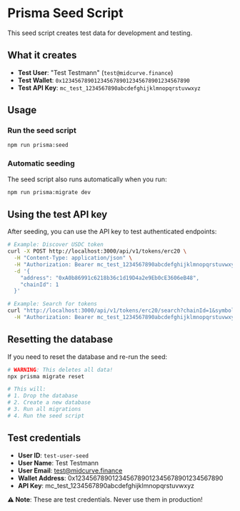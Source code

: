 # Prisma Seed Script

This seed script creates test data for development and testing.

## What it creates

- **Test User**: "Test Testmann" (`test@midcurve.finance`)
- **Test Wallet**: `0x1234567890123456789012345678901234567890`
- **Test API Key**: `mc_test_1234567890abcdefghijklmnopqrstuvwxyz`

## Usage

### Run the seed script

```bash
npm run prisma:seed
```

### Automatic seeding

The seed script also runs automatically when you run:

```bash
npm run prisma:migrate dev
```

## Using the test API key

After seeding, you can use the API key to test authenticated endpoints:

```bash
# Example: Discover USDC token
curl -X POST http://localhost:3000/api/v1/tokens/erc20 \
  -H "Content-Type: application/json" \
  -H "Authorization: Bearer mc_test_1234567890abcdefghijklmnopqrstuvwxyz" \
  -d '{
    "address": "0xA0b86991c6218b36c1d19D4a2e9Eb0cE3606eB48",
    "chainId": 1
  }'

# Example: Search for tokens
curl "http://localhost:3000/api/v1/tokens/erc20/search?chainId=1&symbol=usd" \
  -H "Authorization: Bearer mc_test_1234567890abcdefghijklmnopqrstuvwxyz"
```

## Resetting the database

If you need to reset the database and re-run the seed:

```bash
# WARNING: This deletes all data!
npx prisma migrate reset

# This will:
# 1. Drop the database
# 2. Create a new database
# 3. Run all migrations
# 4. Run the seed script
```

## Test credentials

- **User ID**: `test-user-seed`
- **User Name**: Test Testmann
- **User Email**: test@midcurve.finance
- **Wallet Address**: 0x1234567890123456789012345678901234567890
- **API Key**: mc_test_1234567890abcdefghijklmnopqrstuvwxyz

**⚠️ Note**: These are test credentials. Never use them in production!
